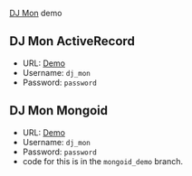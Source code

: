 [DJ Mon](https://github.com/akshayrawat/dj_mon) demo

## DJ Mon ActiveRecord
* URL:     [Demo](http://dj-mon-demo.herokuapp.com/)
* Username: `dj_mon`
* Password: `password`

## DJ Mon Mongoid
* URL:     [Demo](http://dj-mon-mongoid-demo.herokuapp.com/)
* Username: `dj_mon`
* Password: `password`
* code for this is in the `mongoid_demo` branch.
